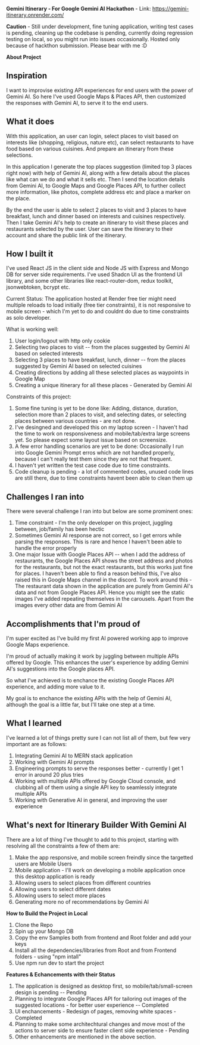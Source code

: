 **Gemini Itinerary - For Google Gemini AI Hackathon** - Link: https://gemini-itinerary.onrender.com/ 

**Caution** - Still under development, fine tuning application, writing test cases is pending, cleaning up the codebase is pending, currently doing regression testing on local, so you might run into issues occasionally. Hosted only because of hackthon submission. Please bear with me :D

**About Project**

## Inspiration
I want to improvise existing API experiences for end users with the power of Gemini AI. So here I've used Google Maps & Places API, then customized the responses with Gemini AI, to serve it to the end users.

## What it does
With this application, an user can login, select places to visit based on interests like (shopping, religious, nature etc), can select restaurants to have food based on various cuisines. And prepare an itinerary from these selections.

In this application I generate the top places suggestion (limited top 3 places right now) with help of Gemini AI, along with a few details about the places like what can we do and what it sells etc. Then I send the location details from Gemini AI, to Google Maps and Google Places API, to further collect more information, like photos, complete address etc and place a marker on the place.

By the end the user is able to select 2 places to visit and 3 places to have breakfast, lunch and dinner based on interests and cuisines respectively. Then I take Gemini AI's help to create an itinerary to visit these places and restaurants selected by the user. User can save the itinerary to their account and share the public link of the itinerary.

## How I built it
I've used React JS in the client side and Node JS with Express and Mongo DB for server side requirements. I've used Shadcn UI as the frontend UI library, and some other libraries like react-router-dom, redux toolkit, jsonwebtoken, bcrypt etc.

Current Status: The application hosted at Render free tier might need multiple reloads to load initially (free tier constraints), it is not responsive to mobile screen - which I'm yet to do and couldnt do due to time constraints as solo developer.

What is working well:
1. User login/logout with http only cookie
2. Selecting two places to visit -- from the places suggested by Gemini AI based on selected interests
3. Selecting 3 places to have breakfast, lunch, dinner -- from the places suggested by Gemini AI based on selected cuisines
4. Creating directions by adding all these selected places as waypoints in Google Map
5. Creating a unique itinerary for all these places - Generated by Gemini AI

Constraints of this project: 
1. Some fine tuning is yet to be done like: Adding, distance, duration, selection more than 2 places to visit, and selecting dates, or selecting places between various countries - are not done.
2. I've desingned and developed this on my laptop screen - I haven't had the time to work on responsiveness and mobile/tab/extra large screens yet. So please expect some layout issue based on screensize.
3. A few error handling scenarios are yet to be done: Occasionally I run into Google Gemini Prompt erros which are not handled properly, because I can't really test them since they are not that frequent.
4. I haven't yet written the test case code due to time constraints.
5. Code cleanup is pending - a lot of commented codes, unused code lines are still there, due to time constraints havent been able to clean them up

## Challenges I ran into
There were several challenge I ran into but below are some prominent ones:
1. Time constraint - I'm the only developer on this project, juggling between, job/family has been hectic
2. Sometimes Gemini AI response are not correct, so I get errors while parsing the responses. This is rare and hence I haven't been able to handle the error properly
3. One major Issue with Google Places API -- when I add the address of restaurants, the Google Places API shows the street address and photos for the restaurants, but not the exact restaurants, but this works just fine for places. I haven't been able to find a reason behind this, I've also raised this in Google Maps channel in the discord. To work around this - The restaurant data shown in the application are purely from Gemini AI's data and not from Google Places API. Hence you might see the static images I've added repeating themselves in the carousels. Apart from the images every other data are from Gemini AI

## Accomplishments that I'm proud of
I'm super excited as I've build my first AI powered working app to improve Google Maps experience.

I'm proud of actually making it work by juggling between multiple APIs offered by Google. This enhances the user's experience by adding Gemini AI's suggestions into the Google places API. 

So what I've achieved is to enchance the existing Google Places API experience, and adding more value to it.
 
My goal is to enchance the existing APIs with the help of Gemini AI, although the goal is a little far, but I'll take one step at a time.

## What I learned
I've learned a lot of things pretty sure I can not list all of them, but few very important are as follows:
1. Integrating Gemini AI to MERN stack application
2. Working with Gemini AI prompts
3. Engineering prompts to serve the responses better - currently I get 1 error in around 20 plus tries
4. Working with multiple APIs offered by Google Cloud console, and clubbing all of them using a single API key to seamlessly integrate multiple APIs
5. Working with Generative AI in general, and improving the user experience

## What's next for Itinerary Builder With Gemini AI
There are a lot of thing I've thought to add to this project, starting with resolving all the constraints a few of them are:
1. Make the app responsive, and mobile screen freindly since the targetted users are Mobile Users
2. Mobile application - I'll work on developing a mobile application once this desktop application is ready
3. Allowing users to select places from different countries
4. Allowing users to select different dates
5. Allowing users to select more places 
6. Generating more no of recommendations by Gemini AI

 **How to Build the Project in Local**
1. Clone the Repo
2. Spin up your Mongo DB
3. Copy the env Samples both from frontend and Root folder and add your keys
4. Install all the dependencies/libraries from Root and from Frontend folders - using "npm intall"
5. Use npm run dev to start the project

**Features & Echancements with their Status**
1. The application is designed as desktop first, so mobile/tab/small-screen design is pending -- Pending
2. Planning to integrate Google Places API for tailoring out images of the suggested locations - for better user experience -- Completed
3. UI enchancements - Redesign of pages, removing white spaces - Completed
4. Planning to make some architechtural changes and move most of the actions to server side to ensure faster client side experience - Pending
5. Other enhancements are mentioned in the above section.
